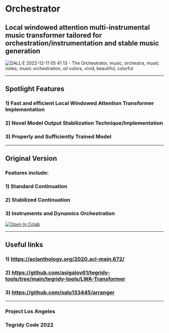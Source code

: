 # Orchestrator
## Local windowed attention multi-instrumental music transformer tailored for orchestration/instrumentation and stable music generation

![DALL·E 2022-12-11 05 41 13 - The Orchestrator, music, orchestra, music notes, music orchestration, oil colors, vivid, beautiful, colorful](https://user-images.githubusercontent.com/56325539/208037783-2189e0f3-1862-4993-9f01-b48ee6809af4.png)

***

## Spotlight Features

### 1) Fast and efficient Local Windowed Attention Transformer Implementation
### 2) Novel Model Output Stabilization Technique/Implementation
### 3) Properly and Sufficiently Trained Model

***

## Original Version

### Features include:
### 1) Standard Continuation
### 2) Stabilized Continuation
### 3) Instruments and Dynamics Orchestration

[![Open In Colab][colab-badge]][colab-notebook3]

[colab-notebook3]: <https://colab.research.google.com/github/asigalov61/Orchestrator/blob/main/Orchestrator.ipynb>
[colab-badge]: <https://colab.research.google.com/assets/colab-badge.svg>

***

## Useful links

### 1) https://aclanthology.org/2020.acl-main.672/
### 2) https://github.com/asigalov61/tegridy-tools/tree/main/tegridy-tools/LWA-Transformer
### 3) https://github.com/salu133445/arranger

***

### Project Los Angeles
### Tegridy Code 2022

